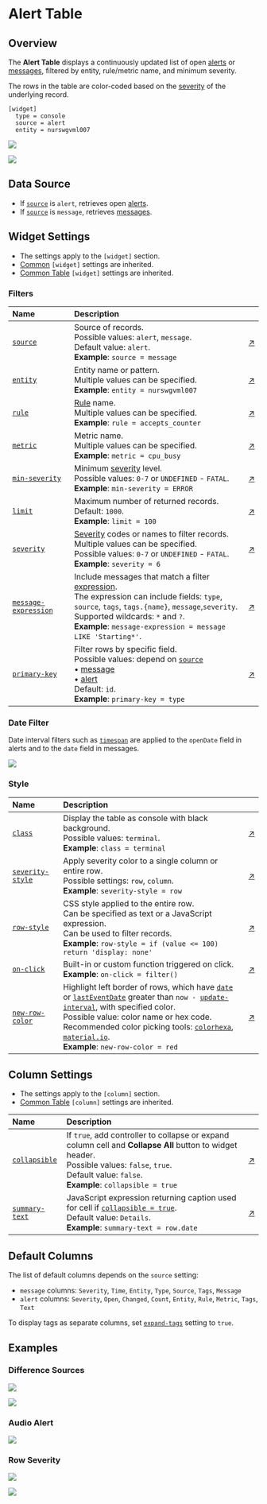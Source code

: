 # Alert Table

## Overview

The **Alert Table** displays a continuously updated list of open [alerts](https://axibase.com/docs/atsd/rule-engine/#open-alerts) or [messages](https://axibase.com/docs/atsd/schema.html#messages), filtered by entity, rule/metric name, and minimum severity.

The rows in the table are color-coded based on the [severity](https://axibase.com/docs/atsd/shared/severity.html) of the underlying record.

```ls
[widget]
  type = console
  source = alert
  entity = nurswgvml007
```

![](./images/alert-console-title-2.png)

[![](../../images/button.png)](https://apps.axibase.com/chartlab/19350c57)

## Data Source

* If [`source`](#source) is `alert`, retrieves open [alerts](https://axibase.com/docs/atsd/api/data/alerts/query.html).
* If [`source`](#source) is `message`, retrieves [messages](https://axibase.com/docs/atsd/api/data/messages/query.html).

## Widget Settings

* The settings apply to the `[widget]` section.
* [Common](../shared/README.md#widget-settings) `[widget]` settings are inherited.
* [Common Table](../shared-table/README.md#widget-settings) `[widget]` settings are inherited.

### Filters

Name | Description | &nbsp;
:--|:--|:--
<a name="source"></a>[`source`](#source)| Source of records.<br>Possible values: `alert`, `message`.<br>Default value: `alert`.<br>**Example**: `source = message` | [↗](https://apps.axibase.com/chartlab/1461fbb6)
<a name="entity"></a>[`entity`](#entity)| Entity name or pattern.<br>Multiple values can be specified.<br>**Example**: `entity = nurswgvml007`| [↗](https://apps.axibase.com/chartlab/d9a3d42b/4/)
<a name="rule"></a>[`rule`](#rule)| [Rule](https://axibase.com/docs/atsd/rule-engine/) name.<br>Multiple values can be specified.<br>**Example**: `rule = accepts_counter` | [↗](https://apps.axibase.com/chartlab/d9a3d42b/4/)
<a name="metric"></a>[`metric`](#metric)| Metric name.<br>Multiple values can be specified.<br>**Example**: `metric = cpu_busy`| [↗](https://apps.axibase.com/chartlab/d9a3d42b/4/)
<a name="min-severity"></a>[`min-severity`](#min-severity)| Minimum [severity](https://axibase.com/docs/atsd/shared/severity.html) level.<br>Possible values: `0-7` or `UNDEFINED` - `FATAL`.<br>**Example**: `min-severity = ERROR`| [↗](https://apps.axibase.com/chartlab/d9a3d42b/3/)
<a name="limit"></a>[`limit`](#limit)|Maximum number of returned records.<br>Default: `1000`.<br>**Example**: `limit = 100`|[↗](https://apps.axibase.com/chartlab/d9a3d42b/6/)
<a name="severity"></a>[`severity`](#severity)| [Severity](https://axibase.com/docs/atsd/shared/severity.html) codes or names to filter records.<br>Multiple values can be specified.<br>Possible values: `0-7` or `UNDEFINED` - `FATAL`.<br>**Example**: `severity = 6`| [↗](https://apps.axibase.com/chartlab/d9a3d42b/3/)
<a name="message-expression"></a>[`message-expression`](#message-expression)|Include messages that match a filter [expression](https://axibase.com/docs/atsd/api/meta/expression.html).<br>The expression can include fields: `type`, `source`, `tags`, `tags.{name}`, `message`,`severity`.<br>Supported wildcards: `*` and `?`.<br>**Example**: `message-expression = message LIKE 'Starting*'`.| [↗](https://apps.axibase.com/chartlab/00ec8818/1/)
<a name="primary-key"></a>[`primary-key`](#primary-key)|Filter rows by specific field.<br>Possible values: depend on [`source`](#source)<br><span>&#8226;</span> [message](https://axibase.com/docs/atsd/api/data/messages/query.html#fields-2) <br><span>&#8226;</span> [alert](https://axibase.com/docs/atsd/api/data/alerts/query.html#fields-2)<br>Default: `id`.<br>**Example**: `primary-key = type`| [↗](https://apps.axibase.com/chartlab/1461fbb6/8/)

### Date Filter

Date interval filters such as [`timespan`](../shared/README.md#timespan) are applied to the `openDate` field in alerts and to the `date` field in messages.

[![](../../images/button.png)](https://apps.axibase.com/chartlab/d9a3d42b/5/)

### Style

Name | Description | &nbsp;
:--|:--|:--
<a name="class"></a>[`class`](#class)| Display the table as console with black background.<br>Possible values: `terminal`.<br>**Example**: `class = terminal`| [↗](https://apps.axibase.com/chartlab/5d8cb5ad)
<a name="severity-style"></a>[`severity-style`](#severity-style)| Apply severity color to a single column or entire row.<br>Possible settings: `row`, `column`.<br>**Example**: `severity-style = row`| [↗](https://apps.axibase.com/chartlab/71113dee)
<a name="row-style"></a>[`row-style`](#row-style)| CSS style applied to the entire row.<br>Can be specified as text or a JavaScript expression.<br>Can be used to filter records.<br>**Example**: `row-style = if (value <= 100) return 'display: none'` | [↗](https://apps.axibase.com/chartlab/470ea887)
<a name="on-click"></a>[`on-click`](#on-click)| Built-in or custom function triggered on click.<br>**Example**: `on-click = filter()`| [↗](https://apps.axibase.com/chartlab/f7d929c9)
<a name="new-row-color"></a>[`new-row-color`](#new-row-color)|Highlight left border of rows, which have [`date`](https://axibase.com/docs/atsd/api/data/messages/query.html#fields-2) or [`lastEventDate`](https://axibase.com/docs/atsd/api/data/alerts/query.html#fields-2) greater than <code>now - [update-interval](../../widgets/shared/README.md#update-interval)</code>, with specified color.<br>Possible value: color name or hex code.<br>Recommended color picking tools: [`colorhexa`](https://www.colorhexa.com/ffffff-to-0c9150), [`material.io`](https://material.io/design/color/#tools-for-picking-colors).<br>**Example**: `new-row-color = red`|[↗](https://apps.axibase.com/chartlab/1461fbb6/7/)

## Column Settings

* The settings apply to the `[column]` section.
* [Common Table](../shared-table/README.md#column-settings) `[column]` settings are inherited.

Name | Description | &nbsp;
:--|:--|:--
<a name="collapsible"></a>[`collapsible`](#collapsible)|If `true`, add controller to collapse or expand column cell and **Collapse All** button to widget header.<br>Possible values: `false`, `true`.<br>Default value: `false`.<br>**Example**: `collapsible = true`|[↗](https://apps.axibase.com/chartlab/66c7f3f5)
<a name="summary-text"></a>[`summary-text`](#summary-text)|JavaScript expression returning caption used for cell if [`collapsible = true`](#collapsible).<br>Default value: `Details`.<br>**Example**: `summary-text = row.date`|[↗](https://apps.axibase.com/chartlab/66c7f3f5)

## Default Columns

The list of default columns depends on the `source` setting:

* `message` columns: `Severity`, `Time`, `Entity`, `Type`, `Source`, `Tags`, `Message`
* `alert` columns: `Severity`, `Open`, `Changed`, `Count`, `Entity`, `Rule`, `Metric`, `Tags`, `Text`

To display tags as separate columns, set [`expand-tags`](../shared-table/README.md#expand-tags) setting to `true`.

## Examples

### Difference Sources

![](./images/source-configuration-1.png)

[![](../../images/button.png)](https://apps.axibase.com/chartlab/33131632)

### Audio Alert

[![](../../images/button.png)](https://apps.axibase.com/chartlab/e69d9589)

### Row Severity

![](./images/severity-style-row-1.png)

[![](../../images/button.png)](https://apps.axibase.com/chartlab/63840538)
